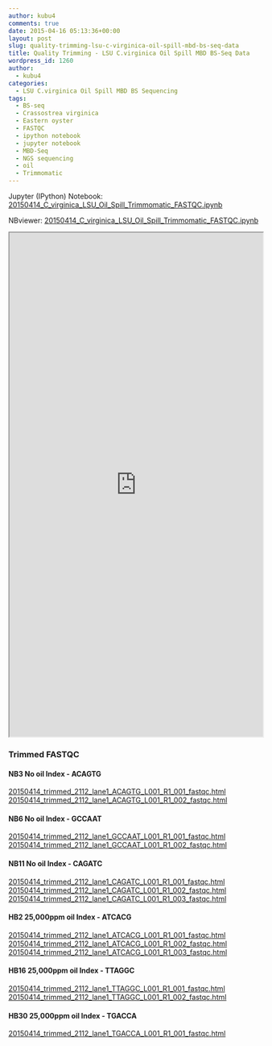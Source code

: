 ```yaml
---
author: kubu4
comments: true
date: 2015-04-16 05:13:36+00:00
layout: post
slug: quality-trimming-lsu-c-virginica-oil-spill-mbd-bs-seq-data
title: Quality Trimming - LSU C.virginica Oil Spill MBD BS-Seq Data
wordpress_id: 1260
author:
  - kubu4
categories:
  - LSU C.virginica Oil Spill MBD BS Sequencing
tags:
  - BS-seq
  - Crassostrea virginica
  - Eastern oyster
  - FASTQC
  - ipython notebook
  - jupyter notebook
  - MBD-Seq
  - NGS sequencing
  - oil
  - Trimmomatic
---
```


Jupyter (IPython) Notebook: [20150414_C_virginica_LSU_Oil_Spill_Trimmomatic_FASTQC.ipynb](https://eagle.fish.washington.edu/Arabidopsis/iPythonNotebooks/20150414_C_virginica_LSU_Oil_Spill_Trimmomatic_FASTQC.ipynb)

NBviewer: [20150414_C_virginica_LSU_Oil_Spill_Trimmomatic_FASTQC.ipynb](https://nbviewer.ipython.org/url/eagle.fish.washington.edu/Arabidopsis/iPythonNotebooks/20150414_C_virginica_LSU_Oil_Spill_Trimmomatic_FASTQC.ipynb)

<iframe src="https://nbviewer.ipython.org/url/eagle.fish.washington.edu/Arabidopsis/iPythonNotebooks/20150414_C_virginica_LSU_Oil_Spill_Trimmomatic_FASTQC.ipynb" width="100%" height="1000" scrolling="yes"></iframe>



### Trimmed FASTQC





#### NB3 No oil Index - ACAGTG



[20150414_trimmed_2112_lane1_ACAGTG_L001_R1_001_fastqc.html](https://eagle.fish.washington.edu/Arabidopsis/20150414_trimmed_2112_lane1_ACAGTG_L001_R1_001_fastqc.html)
[20150414_trimmed_2112_lane1_ACAGTG_L001_R1_002_fastqc.html](https://eagle.fish.washington.edu/Arabidopsis/20150414_trimmed_2112_lane1_ACAGTG_L001_R1_002_fastqc.html)



#### 





#### NB6 No oil Index - GCCAAT



[20150414_trimmed_2112_lane1_GCCAAT_L001_R1_001_fastqc.html](https://eagle.fish.washington.edu/Arabidopsis/20150414_trimmed_2112_lane1_GCCAAT_L001_R1_001_fastqc.html)
[20150414_trimmed_2112_lane1_GCCAAT_L001_R1_002_fastqc.html](https://eagle.fish.washington.edu/Arabidopsis/20150414_trimmed_2112_lane1_GCCAAT_L001_R1_002_fastqc.html)



#### 





#### NB11 No oil Index - CAGATC



[20150414_trimmed_2112_lane1_CAGATC_L001_R1_001_fastqc.html](https://eagle.fish.washington.edu/Arabidopsis/20150414_trimmed_2112_lane1_CAGATC_L001_R1_001_fastqc.html)
[20150414_trimmed_2112_lane1_CAGATC_L001_R1_002_fastqc.html](https://eagle.fish.washington.edu/Arabidopsis/20150414_trimmed_2112_lane1_CAGATC_L001_R1_002_fastqc.html)
[20150414_trimmed_2112_lane1_CAGATC_L001_R1_003_fastqc.html](https://eagle.fish.washington.edu/Arabidopsis/20150414_trimmed_2112_lane1_CAGATC_L001_R1_003_fastqc.html)



#### 





#### HB2 25,000ppm oil Index - ATCACG



[20150414_trimmed_2112_lane1_ATCACG_L001_R1_001_fastqc.html](https://eagle.fish.washington.edu/Arabidopsis/20150414_trimmed_2112_lane1_ATCACG_L001_R1_001_fastqc.html)
[20150414_trimmed_2112_lane1_ATCACG_L001_R1_002_fastqc.html](https://eagle.fish.washington.edu/Arabidopsis/20150414_trimmed_2112_lane1_ATCACG_L001_R1_002_fastqc.html)
[20150414_trimmed_2112_lane1_ATCACG_L001_R1_003_fastqc.html](https://eagle.fish.washington.edu/Arabidopsis/20150414_trimmed_2112_lane1_ATCACG_L001_R1_003_fastqc.html)



#### 





#### HB16 25,000ppm oil Index - TTAGGC



[20150414_trimmed_2112_lane1_TTAGGC_L001_R1_001_fastqc.html](https://eagle.fish.washington.edu/Arabidopsis/20150414_trimmed_2112_lane1_TTAGGC_L001_R1_001_fastqc.html)
[20150414_trimmed_2112_lane1_TTAGGC_L001_R1_002_fastqc.html](https://eagle.fish.washington.edu/Arabidopsis/20150414_trimmed_2112_lane1_TTAGGC_L001_R1_002_fastqc.html)



#### 





#### HB30 25,000ppm oil Index - TGACCA



[20150414_trimmed_2112_lane1_TGACCA_L001_R1_001_fastqc.html](https://eagle.fish.washington.edu/Arabidopsis/20150414_trimmed_2112_lane1_TGACCA_L001_R1_001_fastqc.html)
